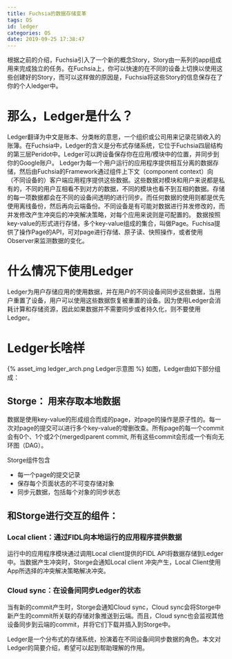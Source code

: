 ```yaml
---
title: Fuchsia的数据存储变革
tags: OS
id: ledger
categories: OS
date: 2019-09-25 17:38:47
---
```


根据之前的介绍，Fuchsia引入了一个新的概念Story，Story由一系列的app组成用来完成独立的任务。在Fuchsia上，你可以快速的在不同的设备上切换以使用这些创建好的Story，而可以这样做的原因是，Fuchsia将这些Story的信息保存在了你的个人ledger中。
<!--more-->
# 那么，Ledger是什么？
Ledger翻译为中文是账本、分类帐的意思，一个组织或公司用来记录花销收入的账簿。在Fuchsia中，Ledger的含义是分布式存储系统，它位于Fuchsia四层结构的第三层Peridot中。Ledger可以跨设备保存你在应用/模块中的位置，并同步到你的Google账户。
Ledger为每一个用户运行的应用程序提供相互分离的数据存储，然后由Fuchsia的Framework通过组件上下文（component context）向（不同设备的）客户端应用程序提供这些数据。这些数据对模块和用户来说都是私有的，不同的用户互相看不到对方的数据，不同的模块也看不到互相的数据。存储的每一项数据都会在不同的设备间透明的进行同步。而任何数据的使用则都是优先使用离线备份，然后再向云端备份。不同设备是有可能对数据进行并发修改的，而并发修改产生冲突后的冲突解决策略，对每个应用来说则是可配置的。
数据按照key-value的形式进行存储，多个key-value组成的集合，叫做Page。Fuchisa提供了操作Page的API，可对page进行存储、原子读、快照操作，或者使用Observer来监测数据的变化。
# 什么情况下使用Ledger
Ledger为用户存储应用的使用数据，并在用户的不同设备间同步这些数据，当用户重置了设备，用户可以使用这些数据恢复被重置的设备。因为使用Ledger会消耗计算和存储资源，因此如果数据并不需要同步或者持久化，则不要使用Ledger。
# Ledger长啥样
{% asset_img ledger_arch.png Ledger示意图 %}
如图，Ledger由如下部分组成：
## Storge： 用来存取本地数据
数据是使用key-value的形成组合而成的page，对page的操作是原子性的。每一次对page的提交可以进行多个key-value的增删改查。所有page的每一个commit会有0个、1个或2个(merged)parent commit, 所有这些commit会形成一个有向无环图（DAG）。

Storge组件包含
- 每一个page的提交记录
- 保存每个页面状态的不可变存储对象
- 同步元数据，包括每个对象的同步状态

## 和Storge进行交互的组件：
### Local client：通过FIDL向本地运行的应用程序提供数据
运行中的应用程序模块通过调用Local client提供的FIDL API将数据存储到Ledger中。当数据产生冲突时，Storge会通知Local client 冲突产生，Local Client使用App所选择的冲突解决策略解决冲突。
### Cloud sync：在设备间同步Ledger的状态
当有新的commit产生时，Storge会通知Cloud sync，Cloud sync会将Storge中新产生的commit所关联的存储对象推送到云端。而且，Cloud sync也会监视其他设备同步到云端的commit，并将它们下载并插入到Storge中。

Ledger是一个分布式的存储系统，扮演着在不同设备间同步数据的角色。本文对Ledger的简要介绍，希望可以起到帮助理解的作用。
